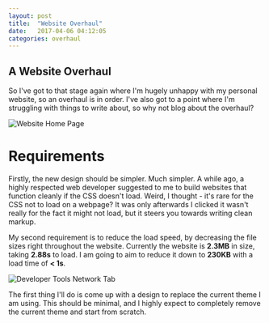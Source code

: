 ```yaml
---
layout: post
title:  "Website Overhaul"
date:   2017-04-06 04:12:05
categories: overhaul
---
```


## A Website Overhaul

So I've got to that stage again where I'm hugely unhappy with my personal website,
so an overhaul is in order. I've also got to a point where I'm struggling with things 
to write about, so why not blog about the overhaul?

![Website Home Page][homepage]

# Requirements

Firstly, the new design should be simpler. Much simpler. A while ago, a highly respected
web developer suggested to me to build websites that function cleanly if the CSS doesn't
load. Weird, I thought - it's rare for the CSS not to load on a webpage? It was only
afterwards I clicked it wasn't really for the fact it might not load, but it steers
you towards writing clean markup.

My second requirement is to reduce the load speed, by decreasing the file sizes right
throughout the website. Currently the website is **2.3MB** in size, taking **2.88s** to load. I am going to aim to
reduce it down to **230KB** with a load time of **< 1s**.

![Developer Tools Network Tab][filesizes]

The first thing I'll do is come up with a design to replace the current theme I am using.
This should be minimal, and I highly expect to completely remove the current theme and
start from scratch.


[homepage]:    images/homepage.jpg
[filesizes]:   images/filesizes.jpg
[menu]:        images/menu.jpg
[jekyll]:      http://jekyllrb.com
[jekyll-gh]:   https://github.com/jekyll/jekyll
[jekyll-help]: https://github.com/jekyll/jekyll-help
